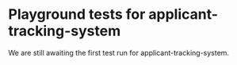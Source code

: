 # Playground tests for applicant-tracking-system
We are still awaiting the first test run for applicant-tracking-system.
